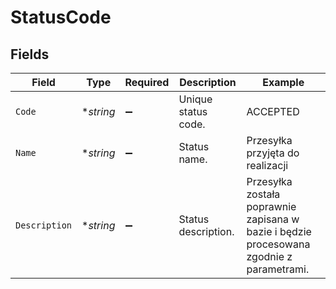 # StatusCode


## Fields

| Field                                                                                    | Type                                                                                     | Required                                                                                 | Description                                                                              | Example                                                                                  |
| ---------------------------------------------------------------------------------------- | ---------------------------------------------------------------------------------------- | ---------------------------------------------------------------------------------------- | ---------------------------------------------------------------------------------------- | ---------------------------------------------------------------------------------------- |
| `Code`                                                                                   | **string*                                                                                | :heavy_minus_sign:                                                                       | Unique status code.                                                                      | ACCEPTED                                                                                 |
| `Name`                                                                                   | **string*                                                                                | :heavy_minus_sign:                                                                       | Status name.                                                                             | Przesyłka przyjęta do realizacji                                                         |
| `Description`                                                                            | **string*                                                                                | :heavy_minus_sign:                                                                       | Status description.                                                                      | Przesyłka została poprawnie zapisana w bazie i będzie procesowana zgodnie z parametrami. |